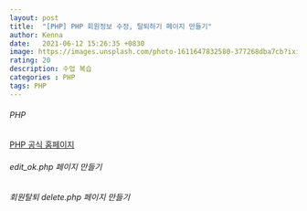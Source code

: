 ```yaml
---
layout: post
title:  "[PHP] PHP 회원정보 수정, 탈퇴하기 페이지 만들기"
author: Kenna
date:   2021-06-12 15:26:35 +0830
image: https://images.unsplash.com/photo-1611647832580-377268dba7cb?ixid=MnwxMjA3fDB8MHxzZWFyY2h8OHx8cGhwfGVufDB8fDB8fA%3D%3D&ixlib=rb-1.2.1&auto=format&fit=crop&w=500&q=60
rating: 20
description: 수업 복습
categories : PHP
tags: PHP
---
```


###### PHP
[PHP 공식 홈페이지]("https://www.php.net/")

###### edit_ok.php 페이지 만들기


###### 회원탈퇴 delete.php 페이지 만들기


